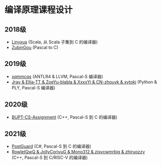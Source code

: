 # 编译原理课程设计

## 2018级

- [Linyxus](https://github.com/linyxus/fscala2c) (Scala, 从 Scala 子集到 C 的编译器)
- [ZubinGou](https://github.com/ZubinGou/pas2c) (Pascal to C)

## 2019级

- [xqmmcqs](https://github.com/xqmmcqs/s1mple-compiler) (ANTLR4 & LLVM, Pascal-S 编译器)
- [Jray & Ellia-TT & ZoeYu-blabla & XxxxYi & CN-zhouyk & xytoki](https://github.com/Jraaay/pascal-s-language-compiler) (Python & PLY, Pascal-S 编译器)

## 2020级
- [BUPT-CS-Assignment](https://github.com/BUPT-CS-Assignment/PASCC) (C++, Pascal-S 到 C 的编译器)

## 2021级

- [PostGuard](https://github.com/post-guard/Canon) (C#, Pascal-S 到 C 的编译器)
- [RowletQwQ & JollyCorivuG & Mono312 & zjsycwmrbig & zhiruozzy](https://github.com/RowletQwQ/BUPT-PASCC) (C++, Pascal-S 到 C/RISC-V 的编译器)
